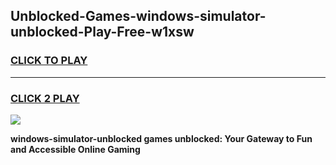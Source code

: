 
## Unblocked-Games-windows-simulator-unblocked-Play-Free-w1xsw
<h3>
<a href="https://premium76.site?title=windows-simulator-unblocked&ref=18A1">CLICK TO PLAY</a></h3>
<hr>

<h3>
<a href="https://premium76.site?title=windows-simulator-unblocked&ref=18A1">CLICK 2 PLAY</a>
  
</h3>

<a href="https://premium76.site?title=windows-simulator-unblocked&ref=18A1"><img src="https://clearcache.store/games.png"></a>


**windows-simulator-unblocked games unblocked: Your Gateway to Fun and Accessible Online Gaming**

